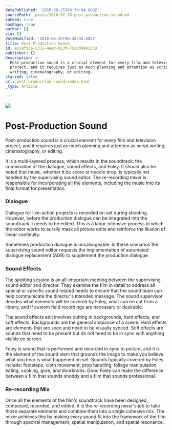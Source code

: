 ```yaml
---
datePublished: '2016-08-25T00:30:04.880Z'
sourcePath: _posts/2016-07-18-post-production-sound.md
inFeed: true
hasPage: true
author: []
via: {}
dateModified: '2016-08-25T00:30:04.405Z'
title: Post-Production Sound
id: e559f9ca-5372-4eed-813f-75cdd49913c9
publisher: {}
description: >-
  Post-production sound is a crucial element for every film and television
  project, and it requires just as much planning and attention as script
  writing, cinematography, or editing.
starred: false
url: post-production-sound/index.html
_type: Article

---
```

![](https://imgflo.herokuapp.com/graph/vahj1ThiexotieMo/aea62cb7db3c85441fea32d873da28c8/croprotate.jpg?cropheight=1553&cropwidth=2517&degrees=0&input=https%3A%2F%2Fthe-grid-user-content.s3-us-west-2.amazonaws.com%2F672b4e99-f2b9-4141-a387-148f40057a0c.jpg&x=0&y=0)

# Post-Production Sound

Post-production sound is a crucial element for every film and television project, and it requires just as much planning and attention as script writing, cinematography, or editing.

It is a multi-layered process, which results in the soundtrack: the combination of the dialogue, sound effects, and Foley. It should also be noted that music, whether it be score or needle drop, is typically not handled by the supervising sound editor. The re-recording mixer is responsible for incorporating all the elements, including the music into its final format for presentation.

### Dialogue

Dialogue for live-action projects is recorded on set during shooting. However, before the production dialogue can be integrated into the soundtrack it needs to be edited. This is a labor-intensive process in which the editor works to aurally mask all picture edits and reinforce the illusion of linear continuity.

Sometimes production dialogue is unsalvageable. In these scenarios the supervising sound editor requests the implementation of automated dialogue replacement (ADR) to supplement the production dialogue.

### Sound Effects

The spotting session is an all-important meeting between the supervising sound editor and director. They examine the film in detail to address all special or specific sound related needs to ensure that the sound team can help communicate the director's intended message. The sound supervisor decides what elements will be covered by Foley, what can be cut from a library, and if custom field recordings are necessary or desirable.

The sound effects edit involves cutting in backgrounds, hard effects, and soft effects. Backgrounds are the general ambiance of a scene. Hard effects are elements that are seen and need to be visually synced. Soft effects are sounds that need to be present but do not need to be in sync with anything visible on screen.

Foley is sound that is performed and recorded in sync to picture, and it is the element of the sound stem that grounds the image to make you believe what you hear is what happened on set. Sounds typically covered by Foley include: footsteps, cloth movement, prop handling, foliage manipulation, eating, cooking, gore, and doorknobs. Good Foley can make the difference between a film that sounds shoddy and a film that sounds professional.

### Re-recording Mix

Once all the elements of the film's soundtrack have been designed, composed, recorded, and edited, it is the re-recording mixer's job to take those separate elements and combine them into a single cohesive mix. The mixer achieves this by making every sound fit into the framework of the film through spectral management, spatial manipulation, and spatial resonance.